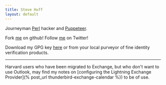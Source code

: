 ```yaml
---
title: Steve Huff
layout: default
---
```

Journeyman [Perl](https://metacpan.org/author/SHUFF) hacker and [Puppeteer](http://forge.puppetlabs.com/users/huit).

Fork [me](https://github.com/hakamadare) on github!  Follow [me](http://twitter.com/#!/hakamadare) on Twitter!

Download my GPG key [here](http://pgp.mit.edu:11371/pks/lookup?op=vindex&search=0xAD5402518477B706) or from your local purveyor of fine identity verification products.

---

Harvard users who have been migrated to Exchange, but who don't want to use Outlook, may find my notes on [configuring the Lightning Exchange Provider](% post_url thunderbird-exchange-calendar %}) to be of use.
